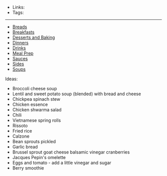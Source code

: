 - Links:
- Tags: 

---

- [Breads](Breads/Breads.md)
- [Breakfasts](Breakfasts/Breakfasts.md)
- [Desserts and Baking](Desserts%20and%20Baking/Desserts%20and%20Baking.md)
- [Dinners](Dinners/Dinners.md)
- [Drinks](Drinks/Drinks.md)
- [Meal Prep](Meal%20Prep/Meal%20Prep.md)
- [Sauces](Sauces/Sauces.md)
- [Sides](Sides/Sides.md)
- [Soups](Soups/Soups.md)

Ideas:
- Broccoli cheese soup
- Lentil and sweet potato soup (blended) with bread and cheese
- Chickpea spinach stew
- Chicken essence
- Chicken shwarma salad
- Chili
- Vietnamese spring rolls
- Rissoto
- Fried rice
- Calzone
- Bean sprouts pickled
- Garlic bread
- Brussel sprout goat cheese balsamic vinegar cranberries
- Jacques Pepin's omelette
- Eggs and tomato - add a little vinegar and sugar
- Berry smoothie
